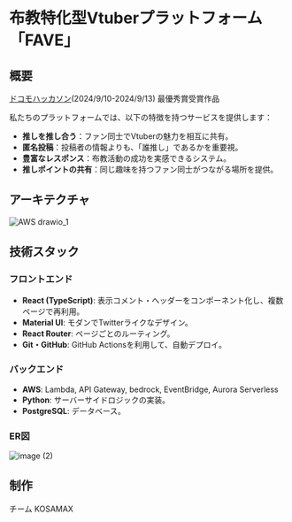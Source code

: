 # 布教特化型Vtuberプラットフォーム「FAVE」

## 概要

[ドコモハッカソン](https://information.nttdocomo-fresh.jp/event/hackathon/)\(2024/9/10-2024/9/13\) 最優秀賞受賞作品

私たちのプラットフォームでは、以下の特徴を持つサービスを提供します：

- **推しを推し合う**：ファン同士でVtuberの魅力を相互に共有。
- **匿名投稿**：投稿者の情報よりも、「誰推し」であるかを重要視。
- **豊富なレスポンス**：布教活動の成功を実感できるシステム。
- **推しポイントの共有**：同じ趣味を持つファン同士がつながる場所を提供。

## アーキテクチャ
![AWS drawio_1](https://github.com/user-attachments/assets/c7e8e32b-4dce-4ed7-b760-6595ec787c36)

## 技術スタック

### フロントエンド
- **React (TypeScript)**: 表示コメント・ヘッダーをコンポーネント化し、複数ページで再利用。
- **Material UI**: モダンでTwitterライクなデザイン。
- **React Router**: ページごとのルーティング。
- **Git・GitHub**: GitHub Actionsを利用して、自動デプロイ。

### バックエンド
- **AWS**: Lambda, API Gateway, bedrock, EventBridge, Aurora Serverless
- **Python**: サーバーサイドロジックの実装。
- **PostgreSQL**: データベース。

### ER図
![image (2)](https://github.com/user-attachments/assets/04890261-bcfc-4e20-9493-5742628c0d68)


## 制作
チーム KOSAMAX
